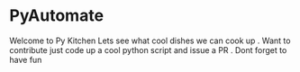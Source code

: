 # PyAutomate
Welcome to Py Kitchen Lets see what cool dishes we can cook up .
Want to contribute just code up a cool python script and issue a PR .
Dont forget to have fun 
